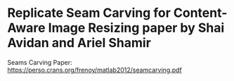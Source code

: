 # Replicate Seam Carving for Content-Aware Image Resizing paper by Shai Avidan and Ariel Shamir
Seams Carving Paper:  https://perso.crans.org/frenoy/matlab2012/seamcarving.pdf
